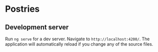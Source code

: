 # Postries

## Development server

Run `ng serve` for a dev server. Navigate to `http://localhost:4200/`. The application will automatically reload if you change any of the source files.

